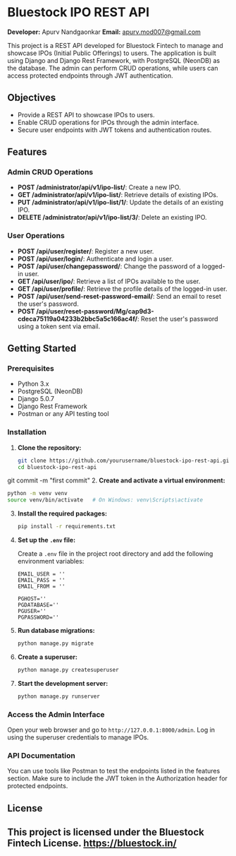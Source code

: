 
# Bluestock IPO REST API

**Developer:** Apurv Nandgaonkar
**Email:** apurv.mod007@gmail.com 

This project is a REST API developed for Bluestock Fintech to manage and showcase IPOs (Initial Public Offerings) to users. The application is built using Django and Django Rest Framework, with PostgreSQL (NeonDB) as the database. The admin can perform CRUD operations, while users can access protected endpoints through JWT authentication.

## Objectives

- Provide a REST API to showcase IPOs to users.
- Enable CRUD operations for IPOs through the admin interface.
- Secure user endpoints with JWT tokens and authentication routes.

## Features

### Admin CRUD Operations
- **POST /administrator/api/v1/ipo-list/**: Create a new IPO.
- **GET /administrator/api/v1/ipo-list/**: Retrieve details of existing IPOs.
- **PUT /administrator/api/v1/ipo-list/1/**: Update the details of an existing IPO.
- **DELETE /administrator/api/v1/ipo-list/3/**: Delete an existing IPO.

### User Operations
- **POST /api/user/register/**: Register a new user.
- **POST /api/user/login/**: Authenticate and login a user.
- **POST /api/user/changepassword/**: Change the password of a logged-in user.
- **GET /api/user/ipo/**: Retrieve a list of IPOs available to the user.
- **GET /api/user/profile/**: Retrieve the profile details of the logged-in user.
- **POST /api/user/send-reset-password-email/**: Send an email to reset the user's password.
- **POST /api/user/reset-password/Mg/cap9d3-cdeca75119a04233b2bbc5a5c166ac4f/**: Reset the user's password using a token sent via email.

## Getting Started

### Prerequisites

- Python 3.x
- PostgreSQL (NeonDB)
- Django 5.0.7
- Django Rest Framework
- Postman or any API testing tool

### Installation

1. **Clone the repository:**

   ```bash
   git clone https://github.com/yourusername/bluestock-ipo-rest-api.git
   cd bluestock-ipo-rest-api
   ```
git commit -m "first commit"
2. **Create and activate a virtual environment:**

   ```bash
   python -m venv venv
   source venv/bin/activate   # On Windows: venv\Scripts\activate
   ```

3. **Install the required packages:**

   ```bash
   pip install -r requirements.txt
   ```

4. **Set up the `.env` file:**

   Create a `.env` file in the project root directory and add the following environment variables:

   ```
   EMAIL_USER = ''
   EMAIL_PASS = ''
   EMAIL_FROM = ''
   
   PGHOST=''
   PGDATABASE=''
   PGUSER=''
   PGPASSWORD=''

   ```

5. **Run database migrations:**

   ```bash
   python manage.py migrate
   ```

6. **Create a superuser:**

   ```bash
   python manage.py createsuperuser
   ```

7. **Start the development server:**

   ```bash
   python manage.py runserver
   ```

### Access the Admin Interface

Open your web browser and go to `http://127.0.0.1:8000/admin`. Log in using the superuser credentials to manage IPOs.

### API Documentation

You can use tools like Postman to test the endpoints listed in the features section. Make sure to include the JWT token in the Authorization header for protected endpoints.

## License

This project is licensed under the Bluestock Fintech License.
https://bluestock.in/
---
